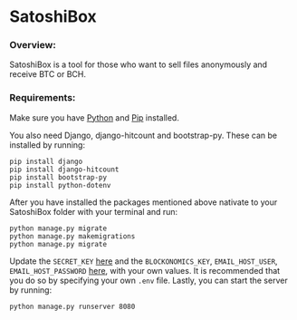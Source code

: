 # SatoshiBox

### Overview:
SatoshiBox is a tool for those who want to sell files anonymously and receive BTC or BCH.

### Requirements:
Make sure you have [Python](https://www.python.org/downloads/) and [Pip](https://pip.pypa.io/en/latest/installing/#installing-with-get-pip-py) installed. 

You also need Django, django-hitcount and bootstrap-py. These can be installed by running:

```
pip install django
pip install django-hitcount
pip install bootstrap-py
pip install python-dotenv
```
After you have installed the packages mentioned above nativate to your SatoshiBox folder with your terminal and run:
```
python manage.py migrate
python manage.py makemigrations
python manage.py migrate
```
Update the `SECRET_KEY` [here](https://github.com/cnohall/SatoshiBox/blob/master/satoshi_box/settings.py#L28) and the `BLOCKONOMICS_KEY`, `EMAIL_HOST_USER`, `EMAIL_HOST_PASSWORD` [here](https://github.com/cnohall/SatoshiBox/blob/master/satoshi_box/settings.py#L130-L135), with your own values. It is recommended that you do so by specifying your own `.env` file. 
Lastly, you can start the server by running:
```
python manage.py runserver 8080
```
